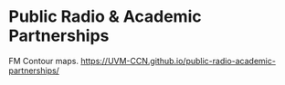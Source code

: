 # Public Radio & Academic Partnerships

FM Contour maps.
https://UVM-CCN.github.io/public-radio-academic-partnerships/
